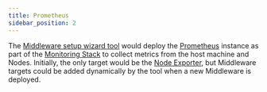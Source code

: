 ```yaml
---
title: Prometheus
sidebar_position: 2
---
```


The [Middleware setup wizard tool](../wizard/intro) would deploy the [Prometheus](https://prometheus.io/) instance as part of the [Monitoring Stack](/docs/monitoring/intro) to collect metrics from the host machine and Nodes. Initially, the only target would be the [Node Exporter](/docs/monitoring/node-exporter), but Middleware targets could be added dynamically by the tool when a new Middleware is deployed.